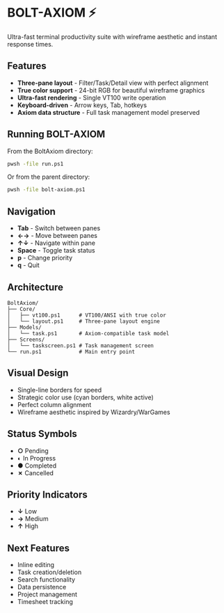 # BOLT-AXIOM ⚡

Ultra-fast terminal productivity suite with wireframe aesthetic and instant response times.

## Features

- **Three-pane layout** - Filter/Task/Detail view with perfect alignment
- **True color support** - 24-bit RGB for beautiful wireframe graphics
- **Ultra-fast rendering** - Single VT100 write operation
- **Keyboard-driven** - Arrow keys, Tab, hotkeys
- **Axiom data structure** - Full task management model preserved

## Running BOLT-AXIOM

From the BoltAxiom directory:
```bash
pwsh -file run.ps1
```

Or from the parent directory:
```bash
pwsh -file bolt-axiom.ps1
```

## Navigation

- **Tab** - Switch between panes
- **←→** - Move between panes
- **↑↓** - Navigate within pane
- **Space** - Toggle task status
- **p** - Change priority
- **q** - Quit

## Architecture

```
BoltAxiom/
├── Core/
│   ├── vt100.ps1      # VT100/ANSI with true color
│   └── layout.ps1     # Three-pane layout engine
├── Models/
│   └── task.ps1       # Axiom-compatible task model
├── Screens/
│   └── taskscreen.ps1 # Task management screen
└── run.ps1            # Main entry point
```

## Visual Design

- Single-line borders for speed
- Strategic color use (cyan borders, white active)
- Perfect column alignment
- Wireframe aesthetic inspired by Wizardry/WarGames

## Status Symbols

- **○** Pending
- **◐** In Progress  
- **●** Completed
- **✗** Cancelled

## Priority Indicators

- **↓** Low
- **→** Medium
- **↑** High

## Next Features

- Inline editing
- Task creation/deletion
- Search functionality
- Data persistence
- Project management
- Timesheet tracking